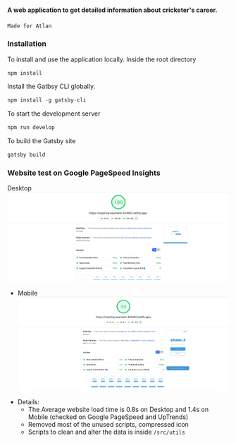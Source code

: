 #### A web application to get detailed information about cricketer's career.
`
Made for Atlan
`
### Installation
To install and use the application locally. Inside the root directory
```js
npm install
```

Install the Gatbsy CLI globally.
```js
npm install -g gatsby-cli
```

To start the development server
```js
npm run develop
```

To build the Gatsby site
```js
gatsby build
```

### Website test on Google PageSpeed Insights

Desktop
![Alt text](/screenshots/desktop.png?raw=true "Screenshot")

- Mobile
![Alt text](/screenshots/mobile.png?raw=true "Screenshot")

* Details:
  * The Average website load time is 0.8s on Desktop and 1.4s on Mobile (checked on Google PageSpeed and UpTrends)
  * Removed most of the unused scripts, compressed icon
  * Scripts to clean and alter the data is inside `/src/utils`

